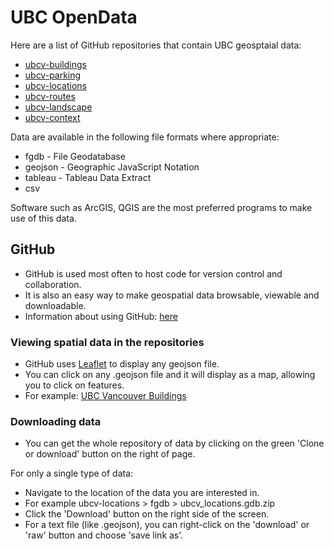 UBC OpenData
============

Here are a list of GitHub repositories that contain UBC geosptaial data:
* [ubcv-buildings](https://github.com/UBCGeodata/ubcv-buildings)
* [ubcv-parking](https://github.com/UBCGeodata/ubcv-parking)
* [ubcv-locations](https://github.com/UBCGeodata/ubcv-locations)
* [ubcv-routes](https://github.com/UBCGeodata/ubcv-routes)
* [ubcv-landscape](https://github.com/UBCGeodata/ubcv-landscape)
* [ubcv-context](https://github.com/UBCGeodata/ubcv-context)

Data are available in the following file formats where appropriate:

* fgdb    - File Geodatabase
* geojson - Geographic JavaScript Notation
* tableau - Tableau Data Extract
* csv 

Software such as ArcGIS, QGIS are the most preferred programs to make use of this data. 

GitHub
------
* GitHub is used most often to host code for version control and collaboration. 
* It is also an easy way to make geospatial data browsable, viewable and downloadable.
* Information about using GitHub: [here](https://guides.github.com/activities/hello-world/)

### Viewing spatial data in the repositories
* GitHub uses [Leaflet](http://leafletjs.com/) to display any geojson file.
* You can click on any .geojson file and it will display as a map, allowing you to click on features.
* For example: [UBC Vancouver Buildings](https://github.com/UBCGeodata/ubcv-buildings/blob/master/geojson/ubcv_buildings.geojson)

### Downloading data
* You can get the whole repository of data by clicking on the green 'Clone or download' button on the right of page.

For only a single type of data: 
* Navigate to the location of the data you are interested in.
*  For example  ubcv-locations > fgdb > ubcv_locations.gdb.zip 
* Click the 'Download' button on the right side of the screen.
* For a text file (like .geojson), you can right-click on the 'download' or 'raw' button and choose 'save link as'.
